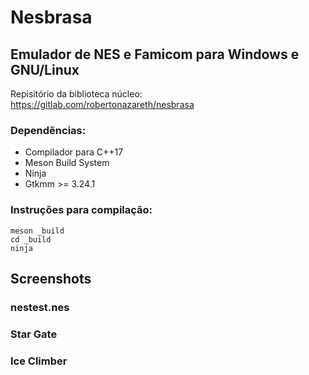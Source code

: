 # Nesbrasa 
## Emulador de NES e Famicom para Windows e GNU/Linux

Repisitório da biblioteca núcleo: https://gitlab.com/robertonazareth/nesbrasa

### Dependências:
* Compilador para C++17
* Meson Build System
* Ninja
* Gtkmm >= 3.24.1

### Instruções para compilação:

```
meson _build
cd _build
ninja
```

## Screenshots

### nestest.nes
[logo]: screenshots/nestest.png "nestest.nes"

### Star Gate
[logo]: screenshots/star_gate.png "Star Gate"


### Ice Climber
[logo]: screenshots/ice_climber.png "Ice Climber"